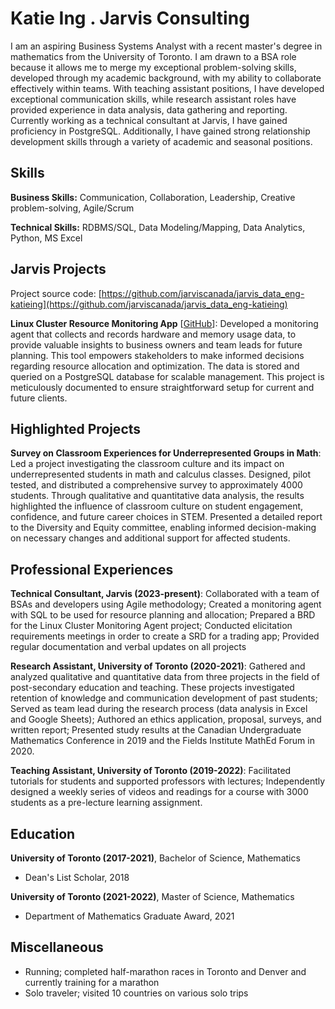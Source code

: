 # Katie Ing . Jarvis Consulting

I am an aspiring Business Systems Analyst with a recent master's degree in mathematics from the University of Toronto. I am drawn to a BSA role because it allows me to merge my exceptional problem-solving skills, developed through my academic background, with my ability to collaborate effectively within teams. With teaching assistant positions, I have developed exceptional communication skills, while research assistant roles have provided experience in data analysis, data gathering and reporting. Currently working as a technical consultant at Jarvis, I have gained proficiency in PostgreSQL. Additionally, I have gained strong relationship development skills through a variety of academic and seasonal positions.

## Skills

**Business Skills:** Communication, Collaboration, Leadership, Creative problem-solving, Agile/Scrum

**Technical Skills:** RDBMS/SQL, Data Modeling/Mapping, Data Analytics, Python, MS Excel

## Jarvis Projects

Project source code: [https://github.com/jarviscanada/jarvis_data_eng-katieing](https://github.com/jarviscanada/jarvis_data_eng-katieing)


**Linux Cluster Resource Monitoring App** [[GitHub](https://github.com/jarviscanada/jarvis_data_eng-katieing/tree/master/linux_sql)]: Developed a monitoring agent that collects and records hardware and memory usage data, to provide valuable insights to business owners and team leads for future planning. This tool empowers stakeholders to make informed decisions regarding resource allocation and optimization. The data is stored and queried on a PostgreSQL database for scalable management. This project is meticulously documented to ensure straightforward setup for current and future clients.


## Highlighted Projects
**Survey on Classroom Experiences for Underrepresented Groups in Math**: Led a project investigating the classroom culture and its impact on underrepresented students in math and calculus classes. Designed, pilot tested, and distributed a comprehensive survey to approximately 4000 students. Through qualitative and quantitative data analysis, the results highlighted the influence of classroom culture on student engagement, confidence, and future career choices in STEM. Presented a detailed report to the Diversity and Equity committee, enabling informed decision-making on necessary changes and additional support for affected students.


## Professional Experiences

**Technical Consultant, Jarvis (2023-present)**: Collaborated with a team of BSAs and developers using Agile methodology; Created a monitoring agent with SQL to be used for resource planning and allocation; Prepared a BRD for the Linux Cluster Monitoring Agent project; Conducted elicitation requirements meetings in order to create a SRD for a trading app; Provided regular documentation and verbal updates on all projects

**Research Assistant, University of Toronto (2020-2021)**: Gathered and analyzed qualitative and quantitative data from three projects in the field of post-secondary education and teaching. These projects investigated retention of knowledge and communication development of past students; Served as team lead during the research process (data analysis in Excel and Google Sheets); Authored an ethics application, proposal, surveys, and written report; Presented study results at the Canadian Undergraduate Mathematics Conference in 2019 and the Fields Institute MathEd Forum in 2020.

**Teaching Assistant, University of Toronto (2019-2022)**: Facilitated tutorials for students and supported professors with lectures; Independently designed a weekly series of videos and readings for a course with 3000 students as a pre-lecture learning assignment.


## Education
**University of Toronto (2017-2021)**, Bachelor of Science, Mathematics
- Dean's List Scholar, 2018

**University of Toronto (2021-2022)**, Master of Science, Mathematics
- Department of Mathematics Graduate Award, 2021


## Miscellaneous
- Running; completed half-marathon races in Toronto and Denver and currently training for a marathon
- Solo traveler; visited 10 countries on various solo trips